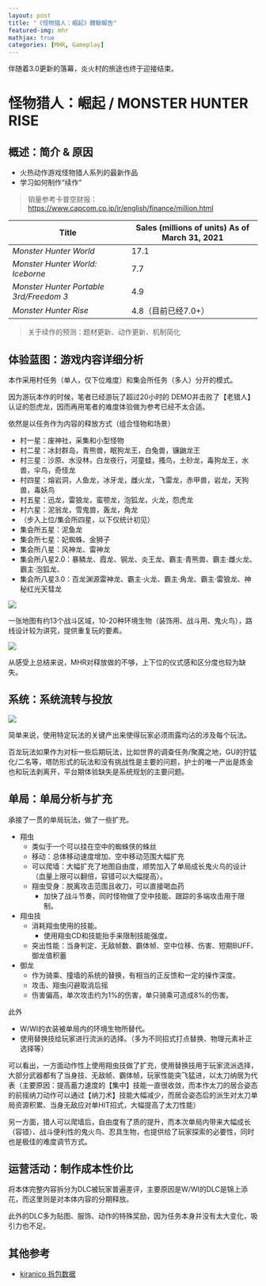 ```yaml
---
layout: post
title: "《怪物猎人：崛起》體驗報告"
featured-img: mhr
mathjax: true
categories: [MHR, Gameplay]
---
```


伴随着3.0更新的落幕，炎火村的旅途也终于迎接结束。

<!--more-->

# 怪物猎人：崛起 / MONSTER HUNTER RISE

## 概述：简介 & 原因

+ 火热动作游戏怪物猎人系列的最新作品
+ 学习如何制作“续作”

> 销量参考卡普空财报：https://www.capcom.co.jp/ir/english/finance/million.html

| Title                                        | Sales (millions of units) As of March 31, 2021 |
| -------------------------------------------- | ---------------------------------------------- |
| *Monster Hunter World*                       | 17.1                                           |
| *Monster Hunter World: Iceborne*             | 7.7                                            |
| *Monster Hunter Portable 3rd/Freedom 3*      | 4.9                                            |
| *Monster Hunter Rise*                        | 4.8（目前已经7.0+）       				  |

> 关于续作的预测：题材更新、动作更新、机制简化

## 体验蓝图：游戏内容详细分析

本作采用村任务（单人，仅下位难度）和集会所任务（多人）分开的模式。

因为游玩本作的时候，笔者已经游玩了超过20小时的 DEMO并击败了【老猎人】认证的怨虎龙，因而再用笔者的难度体验做为参考已经不太合适。

依然是以任务作为内容的释放方式（组合怪物和场景）

+ 村一星：废神社，采集和小型怪物
+ 村二星：冰封群岛，青熊兽，眠狗龙王，白兔兽，镰鼬龙王
+ 村三星：沙原、水没林，白龙夜行，河童蛙，搔鸟，土砂龙，毒狗龙王，水兽，伞鸟，奇怪龙
+ 村四星：熔岩洞，人鱼龙，冰牙龙，雌火龙，飞雷龙，赤甲兽，岩龙，天狗兽，毒妖鸟
+ 村五星：迅龙，雷狼龙，蛮颚龙，泡狐龙，火龙，怨虎龙
+ 村六星：泥翁龙，雪鬼兽，轰龙，角龙
+ （步入上位/集会所四星，以下仅统计初见）
+ 集会所五星：泥鱼龙
+ 集会所七星：妃蜘蛛、金狮子
+ 集会所八星：风神龙、雷神龙
+ 集会所八星2.0：暴鳞龙、霞龙、钢龙、炎王龙、霸主·青熊兽、霸主·雌火龙、霸主·泡狐龙、
+ 集会所八星3.0：百龙渊源雷神龙、霸主·火龙、霸主·角龙、霸主·雷狼龙、神秘红光天彗龙

![]({{site.img_url}}/gameplay/mhr/hp.jpg)

一张地图有约13个战斗区域，10-20种环境生物（装饰用、战斗用、鬼火鸟），路线设计较为讲究，提供重复玩的要素。

![]({{site.img_url}}/gameplay/mhr/map_001.png)


从感受上总结来说，MHR对释放做的不够，上下位的仪式感和区分度也较为缺失。

## 系统：系统流转与投放

![]({{site.img_url}}/gameplay/mhr/mhr.jpg)

简单来说，使用特定玩法的关键产出来使得玩家必须雨露均沾的涉及每个玩法。

百龙玩法如果作为对标一些后期玩法，比如世界的调查任务/聚魔之地，GU的狞猛化/二名等，塔防形式的玩法和没有挑战性是主要的问题，护士的唯一产出是炼金也和玩法剥离开，平台期体验缺失是系统规划的主要问题。

## 单局：单局分析与扩充

承接了一贯的单局玩法，做了一些扩充。

+ 翔虫
  + 类似于一个可以挂在空中的蜘蛛侠的蛛丝
  + 移动：总体移动速度增加、空中移动范围大幅扩充
  + 可以爬墙：大幅扩充了地图自由度，顺势加入了单局成长鬼火鸟的设计（血量上限可以翻倍，容错可以大幅提高）。
  + 翔虫受身：脱离攻击范围且收刀，可以直接喝血药
    + 加快了战斗节奏，同时怪物做了空中技能、跟踪的多端攻击用于限制。
+ 翔虫技
  + 消耗翔虫使用的技能。
    + 使用翔虫CD和技能抬手来限制技能强度。
  + 突出性能：当身判定、无敌帧数、霸体帧、空中位移、伤害、短期BUFF、御龙值积蓄
+ 御龙
  + 作为骑乘、撞墙的系统的替换，有相当的正反馈和一定的操作深度。
  + 攻击、翔虫闪避取消后摇
  + 伤害偏高，单次攻击约为1%的伤害，单只骑乘可造成8%的伤害。

此外
+ W/WI的衣装被单局内的环境生物所替代。
+ 使用替换技给玩家进行流派的选择。（多为不同招式打点替换、物理元素补正选择等）

可以看出，一方面动作性上使用翔虫技做了扩充，使用替换技用于玩家流派选择，大部分武器都有了当身技、无敌帧、霸体帧，玩家性能突飞猛进，以太刀纳居为代表（主要原因：提高蓄力速度的【集中】技能一直很收敛，而本作太刀的居合姿态的前摇纳刀动作可以通过【纳刀术】技能大幅减少，而居合姿态后的派生对太刀单局资源积累、当身无敌应对单HIT招式，大幅提高了太刀性能）

另一方面，猎人可以爬墙后，自由度有了质的提升，而本次单局内带来大幅成长（容错）、战斗便利性的鬼火鸟、忍具生物，也提供给了玩家探索的必要性，同时也是极佳的难度调节方式。

## 运营活动：制作成本性价比

将本体完整内容拆分为DLC被玩家普遍差评，主要原因是W/WI的DLC是锦上添花，而这里则是对本体内容的分期释放。

此外的DLC多为贴图、服饰、动作的特殊奖励，因为任务本身并没有太大变化，吸引力也不足。

## 其他参考

+ [kiranico 拆包数据](https://mhrise.kiranico.com/zh)